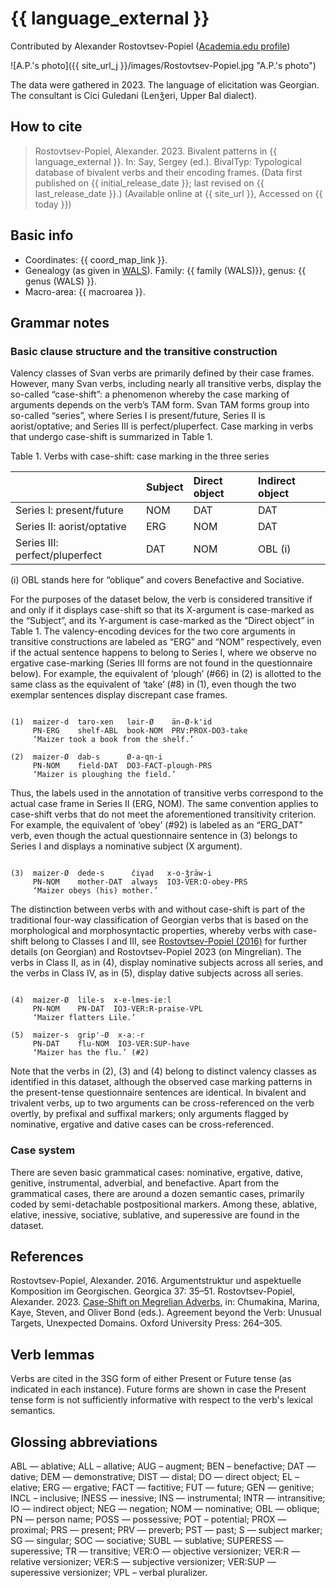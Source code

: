 # {{ language_external }}
Contributed by Alexander Rostovtsev-Popiel ([Academia.edu profile](https://uni-mainz.academia.edu/AlexPopiel))

![A.P.'s photo]({{ site_url_j }}/images/Rostovtsev-Popiel.jpg "A.P.'s photo")

The data were gathered in 2023. The language of elicitation was Georgian. The consultant is Cici Guledani (Lenǯeri, Upper Bal dialect).

## How to cite
> Rostovtsev-Popiel, Alexander. 2023. Bivalent patterns in {{ language_external }}. 
> In: Say, Sergey (ed.). BivalTyp: 
> Typological database of bivalent verbs and their encoding frames. 
> (Data first published on {{ initial_release_date }}; last revised on {{ last_release_date }}.) 
> (Available online at {{ site_url }}, Accessed on {{ today }})

## Basic info
- Coordinates: {{ coord_map_link }}.
- Genealogy (as given in [WALS](https://wals.info/)). Family: {{ family (WALS)}}, genus: {{ genus (WALS) }}.
- Macro-area: {{ macroarea }}.

## Grammar notes

### Basic clause structure and the transitive construction
Valency classes of Svan verbs are primarily defined by their case frames. However, many Svan verbs, including nearly all transitive verbs, display the so-called “case-shift”: a phenomenon whereby the case marking of arguments depends on the verb’s TAM form. Svan TAM forms group into so-called “series”, where Series I is present/future, Series II is aorist/optative; and Series III is perfect/pluperfect. Case marking in verbs that undergo case-shift is summarized in Table 1.

Table 1. Verbs with case-shift: case marking in the three series

| |Subject|Direct object|Indirect object|
|:----|:----|:----|:----|
|Series I: present/future|NOM|DAT|DAT|
|Series II: aorist/optative|ERG|NOM|DAT|
|Series III: perfect/pluperfect|DAT|NOM|OBL (i)|

(i) OBL stands here for “oblique” and covers Benefactive and Sociative.

For the purposes of the dataset below, the verb is considered transitive if and only if it displays case-shift so that its X-argument is case-marked as the “Subject”, and its Y-argument is case-marked as the “Direct object” in Table 1. The valency-encoding devices for the two core arguments in transitive constructions are labeled as “ERG” and “NOM” respectively, even if the actual sentence happens to belong to Series I, where we observe no ergative case-marking (Series III forms are not found in the questionnaire below). For example, the equivalent of ‘plough’ (#66) in (2) is allotted to the same class as the equivalent of ‘take’ (#8) in (1), even though the two exemplar sentences display discrepant case frames.

```

(1)  maizer-d  taro-xen   lǝir-Ø    än-Ø-k'id
     PN-ERG    shelf-ABL  book-NOM  PRV:PROX-DO3-take
     ‘Maizer took a book from the shelf.’

(2)  maizer-Ø  dab-s      Ø-a-qn-i
     PN-NOM    field-DAT  DO3-FACT-plough-PRS
     ‘Maizer is ploughing the field.’

```

Thus, the labels used in the annotation of transitive verbs correspond to the actual case frame in Series II (ERG, NOM). The same convention applies to case-shift verbs that do not meet the aforementioned transitivity criterion. For example, the equivalent of ‘obey’ (#92) is labeled as an “ERG_DAT” verb, even though the actual questionnaire sentence in (3) belongs to Series I and displays a nominative subject (X argument).

```

(3)  maizer-Ø  dede-s      čiγad   x-o-ǯräw-i
     PN-NOM    mother-DAT  always  IO3-VER:O-obey-PRS
     ‘Maizer obeys (his) mother.’

```

The distinction between verbs with and without case-shift is part of the traditional four-way classification of Georgian verbs that is based on the morphological and morphosyntactic properties, whereby verbs with case-shift belong to Classes I and III, see [Rostovtsev-Popiel (2016)](https://bivaltyp.info/docs/Rostovtsev_Popiel_2016_Argumentstruktur.pdf) for further details (on Georgian) and Rostovtsev-Popiel 2023 (on Mingrelian). The verbs in Class II, as in (4), display nominative subjects across all series, and the verbs in Class IV, as in (5), display dative subjects across all series.

```

(4)  maizer-Ø  lile-s  x-e-lmes-ieːl
     PN-NOM    PN-DAT  IO3-VER:R-praise-VPL
     ‘Maizer flatters Lile.’

(5)  maizer-s  grip'-Ø  x-aː-r
     PN-DAT    flu-NOM  IO3-VER:SUP-have
     ‘Maizer has the flu.’ (#2)

```

Note that the verbs in (2), (3) and (4) belong to distinct valency classes as identified in this dataset, although the observed case marking patterns in the present-tense questionnaire sentences are identical. In bivalent and trivalent verbs, up to two arguments can be cross-referenced on the verb overtly, by prefixal and suffixal markers; only arguments flagged by nominative, ergative and dative cases can be cross-referenced.

### Case system
There are seven basic grammatical cases: nominative, ergative, dative, genitive, instrumental, adverbial, and benefactive. Apart from the grammatical cases, there are around a dozen semantic cases, primarily coded by semi-detachable postpositional markers. Among these, ablative, elative, inessive, sociative, sublative, and superessive are found in the dataset.

## References
Rostovtsev-Popiel, Alexander. 2016. Argumentstruktur und aspektuelle Komposition im Georgischen. Georgica 37: 35–51.
Rostovtsev-Popiel, Alexander. 2023. [Case-Shift on Megrelian Adverbs](https://academic.oup.com/book/55286/chapter/428698641), in: Chumakina, Marina, Kaye, Steven, and Oliver Bond (eds.). Agreement beyond the Verb: Unusual Targets, Unexpected Domains. Oxford University Press: 264–305.

## Verb lemmas
Verbs are cited in the 3SG form of either Present or Future tense (as indicated in each instance). Future forms are shown in case the Present tense form is not sufficiently informative with respect to the verb's lexical semantics.

## Glossing abbreviations
ABL — ablative; ALL – allative; AUG – augment; BEN – benefactive; DAT — dative; DEM — demonstrative; DIST — distal; DO — direct object; EL – elative; ERG — ergative; FACT — factitive; FUT — future; GEN — genitive; INCL – inclusive; INESS — inessive; INS — instrumental; INTR — intransitive; IO — indirect object; NEG — negation; NOM — nominative; OBL — oblique; PN — person name; POSS — possessive; POT – potential; PROX — proximal; PRS — present; PRV — preverb; PST — past; S — subject marker; SG — singular; SOC — sociative; SUBL — sublative; SUPERESS — superessive; TR — transitive; VER:O — objective versionizer; VER:R — relative versionizer; VER:S — subjective versionizer; VER:SUP — superessive versionizer; VPL – verbal pluralizer.
